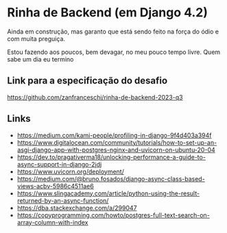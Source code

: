 # Rinha de Backend (em Django 4.2)

Ainda em construção, mas garanto que está sendo feito na força do ódio e com muita preguiça.

Estou fazendo aos poucos, bem devagar, no meu pouco tempo livre. Quem sabe um dia eu termino

## Link para a especificação do desafio

<https://github.com/zanfranceschi/rinha-de-backend-2023-q3>

## Links

- <https://medium.com/kami-people/profiling-in-django-9f4d403a394f>
- <https://www.digitalocean.com/community/tutorials/how-to-set-up-an-asgi-django-app-with-postgres-nginx-and-uvicorn-on-ubuntu-20-04>
- <https://dev.to/pragativerma18/unlocking-performance-a-guide-to-async-support-in-django-2jdj>
- <https://www.uvicorn.org/deployment/>
- <https://medium.com/@bruno.fosados/django-async-class-based-views-acbv-5986c4511ae6>
- <https://www.slingacademy.com/article/python-using-the-result-returned-by-an-async-function/>
- <https://dba.stackexchange.com/a/299047>
- <https://copyprogramming.com/howto/postgres-full-text-search-on-array-column-with-index>
